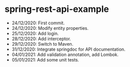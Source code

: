 # spring-rest-api-example
- 24/12/2020: First commit.
- 24/12/2020: Modify entity properties.
- 25/12/2020: Add login.
- 28/12/2020: Add interceptor.
- 29/12/2020: Switch to Maven.
- 31/12/2020: Integrate springdoc for API documentation.
- 04/01/2021: Add validation annotation, add Lombok.
- 05/01/2021: Add some unit tests.